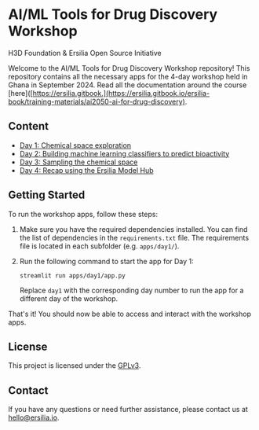 # AI/ML Tools for Drug Discovery Workshop
H3D Foundation & Ersilia Open Source Initiative

Welcome to the AI/ML Tools for Drug Discovery Workshop repository! This repository contains all the necessary apps for the 4-day workshop held in Ghana in September 2024.
Read all the documentation around the course [here]([https://ersilia.gitbook.](https://ersilia.gitbook.io/ersilia-book/training-materials/ai2050-ai-for-drug-discovery).

## Content
- [Day 1: Chemical space exploration](apps/day1)
- [Day 2: Building machine learning classifiers to predict bioactivity](apps/day2)
- [Day 3: Sampling the chemical space](apps/day3)
- [Day 4: Recap using the Ersilia Model Hub](apps/day4)

## Getting Started
To run the workshop apps, follow these steps:

1. Make sure you have the required dependencies installed. You can find the list of dependencies in the `requirements.txt` file. The requirements file is located in each subfolder (e.g. `apps/day1/`).

2. Run the following command to start the app for Day 1:
    ```
    streamlit run apps/day1/app.py
    ```

    Replace `day1` with the corresponding day number to run the app for a different day of the workshop.

That's it! You should now be able to access and interact with the workshop apps.

## License
This project is licensed under the [GPLv3](LICENSE).

## Contact
If you have any questions or need further assistance, please contact us at [hello@ersilia.io](mailto:hello@ersilia.io).
